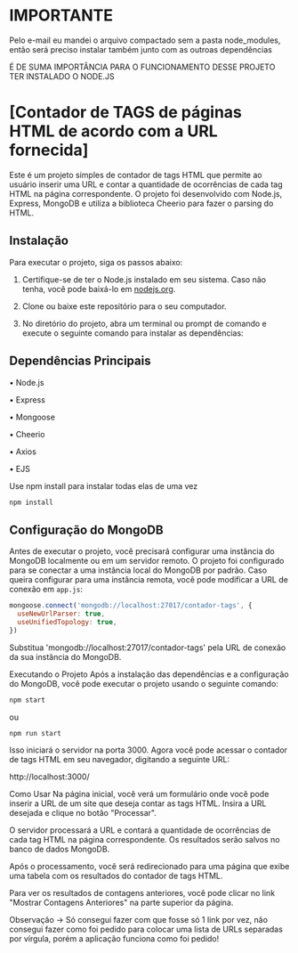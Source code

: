 # IMPORTANTE
Pelo e-mail eu mandei o arquivo compactado sem a pasta node_modules, então será preciso instalar também  junto com as outroas dependências

É DE SUMA IMPORTÂNCIA PARA O FUNCIONAMENTO DESSE PROJETO TER INSTALADO O NODE.JS


# [Contador de TAGS de páginas HTML de acordo com a URL fornecida]

Este é um projeto simples de contador de tags HTML que permite ao usuário inserir uma URL e contar a quantidade de ocorrências de cada tag HTML na página correspondente. O projeto foi desenvolvido com Node.js, Express, MongoDB e utiliza a biblioteca Cheerio para fazer o parsing do HTML.

## Instalação

Para executar o projeto, siga os passos abaixo:

1. Certifique-se de ter o Node.js instalado em seu sistema. Caso não tenha, você pode baixá-lo em [nodejs.org](https://nodejs.org/).

2. Clone ou baixe este repositório para o seu computador.

3. No diretório do projeto, abra um terminal ou prompt de comando e execute o seguinte comando para instalar as dependências:

## Dependências Principais

• Node.js

• Express

• Mongoose

• Cheerio

• Axios

• EJS

 Use npm install para instalar todas elas de uma vez
```bash
npm install
```
## Configuração do MongoDB

Antes de executar o projeto, você precisará configurar uma instância do MongoDB localmente ou em um servidor remoto. O projeto foi configurado para se conectar a uma instância local do MongoDB por padrão. Caso queira configurar para uma instância remota, você pode modificar a URL de conexão em `app.js`:

```javascript
mongoose.connect('mongodb://localhost:27017/contador-tags', {
  useNewUrlParser: true,
  useUnifiedTopology: true,
})
```

Substitua 'mongodb://localhost:27017/contador-tags' pela URL de conexão da sua instância do MongoDB.

Executando o Projeto
Após a instalação das dependências e a configuração do MongoDB, você pode executar o projeto usando o seguinte comando:

```bash
npm start
```
ou

```bash
npm run start
```

Isso iniciará o servidor na porta 3000. Agora você pode acessar o contador de tags HTML em seu navegador, digitando a seguinte URL:

http://localhost:3000/

Como Usar
Na página inicial, você verá um formulário onde você pode inserir a URL de um site que deseja contar as tags HTML. Insira a URL desejada e clique no botão "Processar".

O servidor processará a URL e contará a quantidade de ocorrências de cada tag HTML na página correspondente. Os resultados serão salvos no banco de dados MongoDB.

Após o processamento, você será redirecionado para uma página que exibe uma tabela com os resultados do contador de tags HTML.

Para ver os resultados de contagens anteriores, você pode clicar no link "Mostrar Contagens Anteriores" na parte superior da página.

Observação -> Só consegui fazer com que fosse só 1 link por vez, não consegui fazer como foi pedido para colocar uma lista de URLs separadas por vírgula, porém a aplicação funciona como foi pedido!




